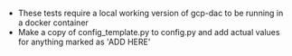 *   These tests require a local working version of gcp-dac to be running in a docker container
* Make a copy of config_template.py to config.py and add actual values for anything marked as 'ADD HERE'